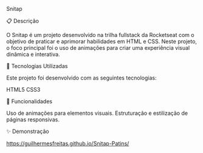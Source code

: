 Snitap

📋 Descrição

O Snitap é um projeto desenvolvido na trilha fullstack da Rocketseat com o objetivo de praticar e aprimorar habilidades em HTML e CSS. Neste projeto, o foco principal foi o uso de animações para criar uma experiência visual dinâmica e interativa.

🚀 Tecnologias Utilizadas

Este projeto foi desenvolvido com as seguintes tecnologias:

HTML5
CSS3

🔧 Funcionalidades

 Uso de animações para elementos visuais.
 Estruturação e estilização de páginas responsivas.


 ✨ Demonstração
 
 https://guilhermesfreitas.github.io/Snitap-Patins/
